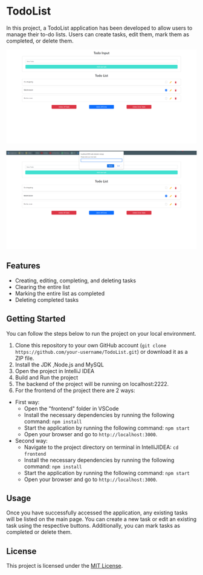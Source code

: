 # TodoList

In this project, a TodoList application has been developed to allow users to manage their to-do lists. Users can create tasks, edit them, mark them as completed, or delete them.

<img src="images/Main.png" width="600px" ><br></br>
<img src="images/Update.png" width="600px" >

## Features

- Creating, editing, completing, and deleting tasks
- Clearing the entire list
- Marking the entire list as completed
- Deleting completed tasks

## Getting Started

You can follow the steps below to run the project on your local environment.

1. Clone this repository to your own GitHub account (`git clone https://github.com/your-username/TodoList.git`) or download it as a ZIP file.
2. Install the JDK ,Node.js and MySQL
3. Open the project in IntelliJ IDEA
4. Build and Run the project
5. The backend of the project will be running on localhost:2222.
6. For the frontend of the project there are 2 ways:

- First way:
  - Open the "frontend" folder in VSCode
  - Install the necessary dependencies by running the following command: `npm install`
  - Start the application by running the following command: `npm start`
  - Open your browser and go to `http://localhost:3000`.
- Second way:
  - Navigate to the project directory on terminal in IntelliJIDEA: `cd frontend`
  - Install the necessary dependencies by running the following command: `npm install`
  - Start the application by running the following command: `npm start`
  - Open your browser and go to `http://localhost:3000`.

## Usage

Once you have successfully accessed the application, any existing tasks will be listed on the main page. You can create a new task or edit an existing task using the respective buttons. Additionally, you can mark tasks as completed or delete them.

## License

This project is licensed under the [MIT License](LICENSE).
